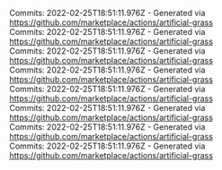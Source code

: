 Commits: 2022-02-25T18:51:11.976Z - Generated via https://github.com/marketplace/actions/artificial-grass
<br>
Commits: 2022-02-25T18:51:11.976Z - Generated via https://github.com/marketplace/actions/artificial-grass
<br>
Commits: 2022-02-25T18:51:11.976Z - Generated via https://github.com/marketplace/actions/artificial-grass
<br>
Commits: 2022-02-25T18:51:11.976Z - Generated via https://github.com/marketplace/actions/artificial-grass
<br>
Commits: 2022-02-25T18:51:11.976Z - Generated via https://github.com/marketplace/actions/artificial-grass
<br>
Commits: 2022-02-25T18:51:11.976Z - Generated via https://github.com/marketplace/actions/artificial-grass
<br>
Commits: 2022-02-25T18:51:11.976Z - Generated via https://github.com/marketplace/actions/artificial-grass
<br>
Commits: 2022-02-25T18:51:11.976Z - Generated via https://github.com/marketplace/actions/artificial-grass
<br>
